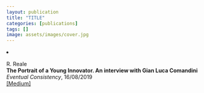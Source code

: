 ```yaml
---
layout: publication
title: "TITLE"
categories: [publications]
tags: []
image: assets/images/cover.jpg
---
```

<!-- Item: TODO -->
<li ><p>
R. Reale<br>
<b>The Portrait of a Young Innovator. An interview with Gian Luca Comandini</b><br>
<i>Eventual Consistency</i>, 16/08/2019
<br />
<a href="https://medium.com/reale/the-portrait-of-a-young-innovator-eeb2ac19623c" target="_blank">[Medium]</a>
</p>
<div id="bib_TODO" class="bibtex noshow">
<pre>
</pre>
</div>
</li>
